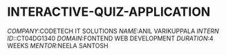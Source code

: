 # INTERACTIVE-QUIZ-APPLICATION
*COMPANY*:CODETECH IT SOLUTIONS
*NAME*:ANIL VARIKUPPALA
*INTERN ID*::CT04DG1340
*DOMAIN*:FONTEND WEB DEVELOPMENT
*DURATION*:4 WEEKS
*MENTOR*:NEELA SANTOSH
